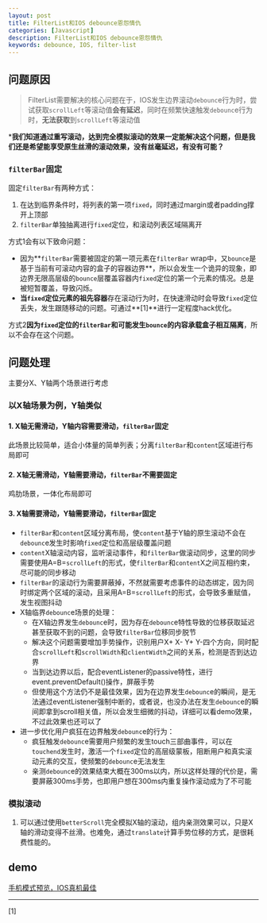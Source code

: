 ```yaml
---
layout: post
title: FilterList和IOS debounce恩怨情仇
categories: [Javascript]
description: FilterList和IOS debounce恩怨情仇
keywords: debounce, IOS, filter-list
---
```


## 问题原因

> FilterList需要解决的核心问题在于，IOS发生边界滚动`debounc`e行为时，尝试获取`scrollLeft`等滚动值**会有延迟**，同时在频繁快速触发`debounc`e行为时，**无法获取**到`scrollLeft`等滚动值

***我们知道通过重写滚动，达到完全模拟滚动的效果一定能解决这个问题，但是我们还是希望能享受原生丝滑的滚动效果，没有丝毫延迟，有没有可能？**

### `filterBar`固定

固定`filterBar`有两种方式：
1. 在达到临界条件时，将列表的第一项`fixed`，同时通过margin或者padding撑开上顶部
2. `filterBar`单独抽离进行`fixed`定位，和滚动列表区域隔离开

方式1会有以下致命问题：
* 因为**`filterBar`需要被固定的第一项元素在`filterBar` wrap中，又`bounce`是基于当前有可滚动内容的盒子的容器边界**，所以会发生一个诡异的现象，即边界无限高层级的`bounce`层覆盖容器内`fixed`定位的第一个元素的情况。总是被短暂覆盖，导致闪烁。
* **当`fixed`定位元素的祖先容器**存在滚动行为时，在快速滑动时会导致`fixed`定位丢失，发生跟随移动的问题。可通过**[1]**进行一定程度hack优化。

方式2**因为`fixed`定位的`filterBar`和可能发生`bounce`的内容承载盒子相互隔离**，所以不会存在这个问题。

## 问题处理

主要分X、Y轴两个场景进行考虑

### 以X轴场景为例，Y轴类似

#### 1. X轴无需滑动，Y轴内容需要滑动，`filterBar`固定

此场景比较简单，适合小体量的简单列表；分离`filterBar`和`content`区域进行布局即可

#### 2. X轴无需滑动，Y轴需要滑动，`filterBar`不需要固定

鸡肋场景，一体化布局即可

#### 3. X轴需要滑动，Y轴需要滑动，`filterBar`固定

* `filterBar`和`content`区域分离布局，使`content`基于Y轴的原生滚动不会在`debounc`e发生时影响`fixed`定位和高层级覆盖问题
* `content`X轴滚动内容，监听滚动事件，和`filterBar`做滚动同步，这里的同步需要使用A=B=`scrollLeft`的形式，使`filterBar`和`content`X之间互相约束，尽可能的同步移动
* `filterBar`的滚动行为需要屏蔽掉，不然就需要考虑事件的动态绑定，因为同时绑定两个区域的滚动，且采用A=B=`scrollLeft`的形式，会导致多重赋值，发生视图抖动
* X轴临界`debounc`e场景的处理：
  * 在X轴边界发生`debounc`e时，因为存在`debounc`e特性导致的位移获取延迟甚至获取不到的问题，会导致`filterBar`位移同步脱节
  * 解决这个问题需要增加手势操作，识别用户X+ X- Y+ Y-四个方向，同时配合`scrollLeft`和`scrollWidth`和`clientWidth`之间的关系，检测是否到达边界
  * 当到达边界以后，配合eventListener的passive特性，进行event.preventDefault()操作，屏蔽手势
  * 但使用这个方法仍不是最佳效果，因为在边界发生`debounc`e的瞬间，是无法通过eventListener强制中断的，或者说，也没办法在发生`debounc`e的瞬间即拿到scroll相关值，所以会发生细微的抖动，详细可以看demo效果，不过此效果也还可以了
* 进一步优化用户疯狂在边界触发`debounc`e的行为：
  * 疯狂触发`debounc`e需要用户频繁的发生touch三部曲事件，可以在`touchend`发生时，激活一个`fixed`定位的高层级蒙板，阻断用户和真实滚动元素的交互，使频繁的`debounc`e无法发生
  * 亲测`debounc`e的效果结束大概在300ms以内，所以这样处理的代价是，需要屏蔽300ms手势，也即用户想在300ms内重复操作滚动成为了不可能

### 模拟滚动

1. 可以通过使用`betterScroll`完全模拟X轴的滚动，组内亲测效果可以，只是X轴的滑动变得不丝滑。也难免，通过`translate`计算手势位移的方式，是很耗费性能的。

## demo

[手机模式预览，IOS真机最佳]({{site.url}}/packages/apps/vue3-template/lib/index.html#/filter-list)

---

[1] []()
